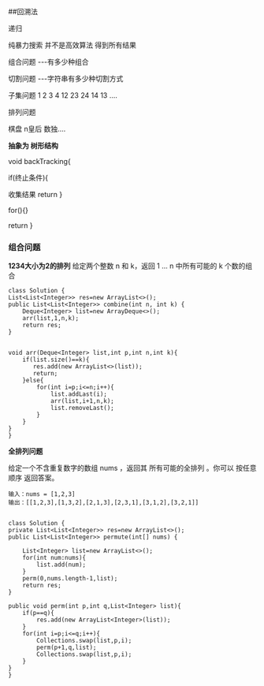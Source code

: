 ##回溯法 

递归

纯暴力搜索  并不是高效算法 得到所有结果

组合问题 ---有多少种组合

切割问题 ---字符串有多少种切割方式

子集问题  1 2 3 4   12 23 24 14 13 ....

排列问题 

棋盘  n皇后  数独....



**抽象为  树形结构**



void backTracking{
	
if(终止条件){

收集结果
return 
}

for(){}

return
}








### 组合问题


**1234大小为2的排列**
给定两个整数 n 和 k，返回 1 ... n 中所有可能的 k 个数的组合

	class Solution {
    List<List<Integer>> res=new ArrayList<>();
    public List<List<Integer>> combine(int n, int k) {
        Deque<Integer> list=new ArrayDeque<>();
        arr(list,1,n,k);
        return res;
    }


    void arr(Deque<Integer> list,int p,int n,int k){
        if(list.size()==k){
           res.add(new ArrayList<>(list));
           return;
        }else{
            for(int i=p;i<=n;i++){
                list.addLast(i);
                arr(list,i+1,n,k);
                list.removeLast();
            }
        }
    }
	}





**全排列问题**

给定一个不含重复数字的数组 nums ，返回其 所有可能的全排列 。你可以 按任意顺序 返回答案。

	输入：nums = [1,2,3]
	输出：[[1,2,3],[1,3,2],[2,1,3],[2,3,1],[3,1,2],[3,2,1]]


	class Solution {
    private List<List<Integer>> res=new ArrayList<>();  
    public List<List<Integer>> permute(int[] nums) {
        
        List<Integer> list=new ArrayList<>();
        for(int num:nums){
            list.add(num);
        }
        perm(0,nums.length-1,list);
        return res;
    }

    public void perm(int p,int q,List<Integer> list){
        if(p==q){
            res.add(new ArrayList<Integer>(list));
        }
        for(int i=p;i<=q;i++){
            Collections.swap(list,p,i);
            perm(p+1,q,list);
            Collections.swap(list,p,i);
        }
    }
	}


